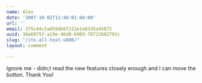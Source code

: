 ```yaml
---
name: Alex
date: '2007-10-02T11:48:01-04:00'
url: ''
email: 375c44c5a059db8f231e1e8335e45072
uuid: 38e6975f-a19e-46d0-b903-76722682701c
slug: "/its-all-text-v080/"
layout: comment

---
```


Ignore me - didn;t read the new features closely enough and I can move the button.  Thank You!
